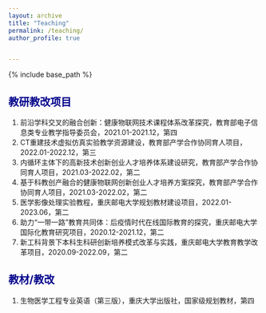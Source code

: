 ```yaml
---
layout: archive
title: "Teaching"
permalink: /teaching/
author_profile: true


---
```


{% include base_path %}



## <font color=DarkBlue>教研教改项目</font>

1. 前沿学科交叉的融合创新：健康物联网技术课程体系改革探究，教育部电子信息类专业教学指导委员会，2021.01-2021.12，第四
2. CT重建技术虚拟仿真实验教学资源建设，教育部产学合作协同育人项目，2022.01-2022.12，第三
3. 内循环主体下的高新技术创新创业人才培养体系建设研究，教育部产学合作协同育人项目，2021.03-2022.02，第二
4. 基于科教创产融合的健康物联网创新创业人才培养方案探究，教育部产学合作协同育人项目，2021.03-2022.02，第二
5. 医学影像处理实验教程，重庆邮电大学规划教材建设项目，2022.01-2023.06，第二
6. 助力“一带一路”教育共同体：后疫情时代在线国际教育的探究，重庆邮电大学国际化教育研究项目，2020.12-2021.12，第二
7. 新工科背景下本科生科研创新培养模式改革与实践，重庆邮电大学教育教学改革项目，2020.09-2022.09，第二

## <font color=DarkBlue>教材/教改</font>

1. 生物医学工程专业英语（第三版），重庆大学出版社，国家级规划教材，第四